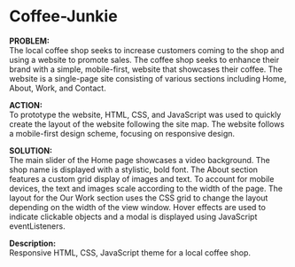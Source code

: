 # Coffee-Junkie

<b>PROBLEM:</b><br>
The local coffee shop seeks to increase customers coming to the shop and using a website to promote sales.
The coffee shop seeks to enhance their brand with a simple, mobile-first, website that showcases
their coffee. The website is a single-page site consisting of various sections including Home, About, Work, and Contact.

<b>ACTION:</b><br>
To prototype the website, HTML, CSS, and JavaScript was used to quickly create the layout of the website following the site map.
The website follows a mobile-first design scheme, focusing on responsive design.

<b>SOLUTION:</b><br>
The main slider of the Home page showcases a video background. The shop name is displayed with a stylistic, bold font.
The About section features a custom grid display of images and text. To account for mobile devices, the text and images
scale according to the width of the page. The layout for the Our Work section uses the CSS grid to change the layout
depending on the width of the view window. Hover effects are used to indicate clickable objects and a modal is displayed
using JavaScript eventListeners.

<b>Description:</b><br>
Responsive HTML, CSS, JavaScript theme for a local coffee shop.


